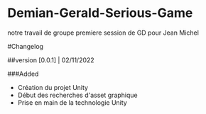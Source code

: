 # Demian-Gerald-Serious-Game
notre travail de groupe premiere session de GD pour Jean Michel 

#Changelog

##version [0.0.1] | 02/11/2022

###Added
- Création du projet Unity
- Début des recherches d'asset graphique
- Prise en main de la technologie Unity
